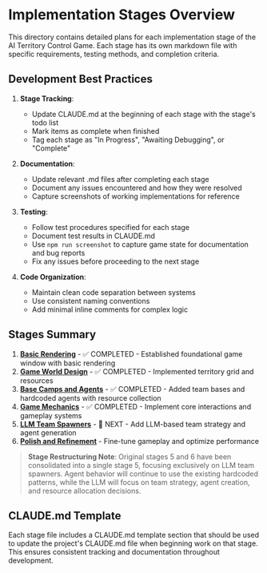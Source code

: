 # Implementation Stages Overview

This directory contains detailed plans for each implementation stage of the AI Territory Control Game. Each stage has its own markdown file with specific requirements, testing methods, and completion criteria.

## Development Best Practices

1. **Stage Tracking**: 
   - Update CLAUDE.md at the beginning of each stage with the stage's todo list
   - Mark items as complete when finished
   - Tag each stage as "In Progress", "Awaiting Debugging", or "Complete"

2. **Documentation**:
   - Update relevant .md files after completing each stage
   - Document any issues encountered and how they were resolved
   - Capture screenshots of working implementations for reference

3. **Testing**:
   - Follow test procedures specified for each stage
   - Document test results in CLAUDE.md
   - Use `npm run screenshot` to capture game state for documentation and bug reports
   - Fix any issues before proceeding to the next stage

4. **Code Organization**:
   - Maintain clean code separation between systems
   - Use consistent naming conventions
   - Add minimal inline comments for complex logic

## Stages Summary

1. [**Basic Rendering**](./stage1_basic_rendering.md) - ✅ COMPLETED - Established foundational game window with basic rendering
2. [**Game World Design**](./stage2_game_world.md) - ✅ COMPLETED - Implemented territory grid and resources
3. [**Base Camps and Agents**](./stage3_bases_and_agents.md) - ✅ COMPLETED - Added team bases and hardcoded agents with resource collection
4. [**Game Mechanics**](./stage4_game_mechanics.md) - ✅ COMPLETED - Implement core interactions and gameplay systems
5. [**LLM Team Spawners**](./stage5_llm_spawners.md) - 🔄 NEXT - Add LLM-based team strategy and agent generation
6. [**Polish and Refinement**](./stage7_polish.md) - Fine-tune gameplay and optimize performance

> **Stage Restructuring Note**: Original stages 5 and 6 have been consolidated into a single stage 5, focusing exclusively on LLM team spawners. Agent behavior will continue to use the existing hardcoded patterns, while the LLM will focus on team strategy, agent creation, and resource allocation decisions.

## CLAUDE.md Template

Each stage file includes a CLAUDE.md template section that should be used to update the project's CLAUDE.md file when beginning work on that stage. This ensures consistent tracking and documentation throughout development.